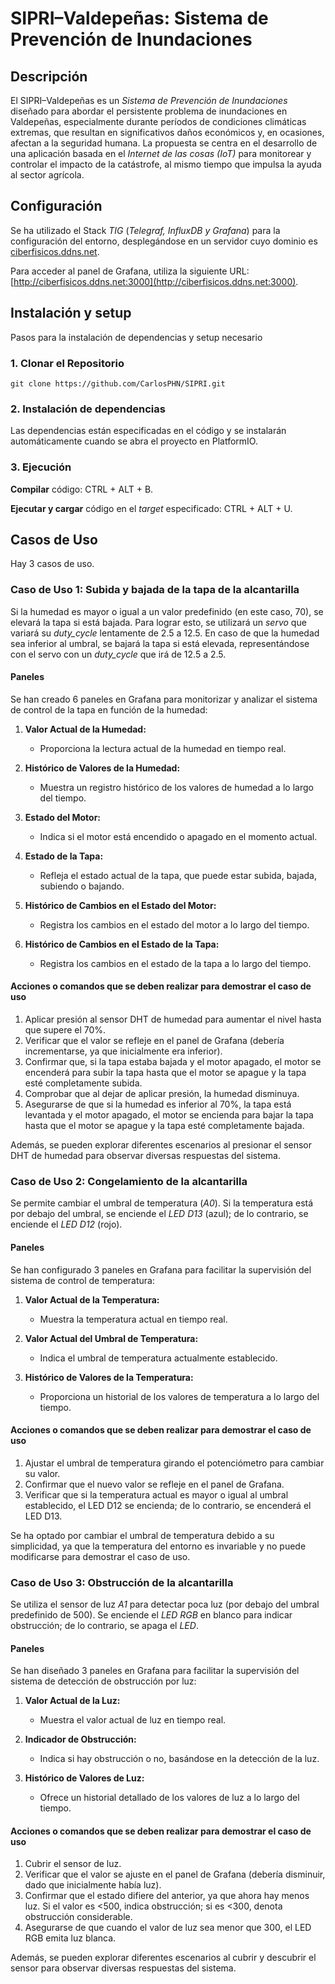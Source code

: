 # SIPRI–Valdepeñas: Sistema de Prevención de Inundaciones

## Descripción

El SIPRI–Valdepeñas es un *Sistema de Prevención de Inundaciones* diseñado para abordar el persistente problema de inundaciones en Valdepeñas, especialmente durante períodos de condiciones climáticas extremas, que resultan en significativos daños económicos y, en ocasiones, afectan a la seguridad humana. La propuesta se centra en el desarrollo de una aplicación basada en el *Internet de las cosas (IoT)* para monitorear y controlar el impacto de la catástrofe, al mismo tiempo que impulsa la ayuda al sector agrícola.

## Configuración

Se ha utilizado el Stack *TIG* (*Telegraf, InfluxDB y Grafana*) para la configuración del entorno, desplegándose en un servidor cuyo dominio es [ciberfisicos.ddns.net](http://ciberfisicos.ddns.net). 

Para acceder al panel de Grafana, utiliza la siguiente URL: [http://ciberfisicos.ddns.net:3000](http://ciberfisicos.ddns.net:3000).

## Instalación y setup

Pasos para la instalación de dependencias y setup necesario

### 1. Clonar el Repositorio

~~~
git clone https://github.com/CarlosPHN/SIPRI.git
~~~

### 2. Instalación de dependencias

Las dependencias están especificadas en el código y se instalarán automáticamente cuando se abra el proyecto en PlatformIO. 

### 3. Ejecución

**Compilar** código: CTRL + ALT + B.

**Ejecutar y cargar** código en el *target* especificado: CTRL + ALT + U.

## Casos de Uso

Hay 3 casos de uso.

### Caso de Uso 1: Subida y bajada de la tapa de la alcantarilla

Si la humedad es mayor o igual a un valor predefinido (en este caso, 70), se elevará la tapa si está bajada. Para lograr esto, se utilizará un *servo* que variará su *duty_cycle* lentamente de 2.5 a 12.5. En caso de que la humedad sea inferior al umbral, se bajará la tapa si está elevada, representándose con el servo con un *duty_cycle* que irá de 12.5 a 2.5.

#### Paneles

Se han creado 6 paneles en Grafana para monitorizar y analizar el sistema de control de la tapa en función de la humedad:

1. **Valor Actual de la Humedad:**
   - Proporciona la lectura actual de la humedad en tiempo real.

2. **Histórico de Valores de la Humedad:**
   - Muestra un registro histórico de los valores de humedad a lo largo del tiempo.

3. **Estado del Motor:**
   - Indica si el motor está encendido o apagado en el momento actual.

4. **Estado de la Tapa:**
   - Refleja el estado actual de la tapa, que puede estar subida, bajada, subiendo o bajando.

5. **Histórico de Cambios en el Estado del Motor:**
   - Registra los cambios en el estado del motor a lo largo del tiempo.

6. **Histórico de Cambios en el Estado de la Tapa:**
   - Registra los cambios en el estado de la tapa a lo largo del tiempo.

#### Acciones o comandos que se deben realizar para demostrar el caso de uso

1. Aplicar presión al sensor DHT de humedad para aumentar el nivel hasta que supere el 70%.
2. Verificar que el valor se refleje en el panel de Grafana (debería incrementarse, ya que inicialmente era inferior).
3. Confirmar que, si la tapa estaba bajada y el motor apagado, el motor se encenderá para subir la tapa hasta que el motor se apague y la tapa esté completamente subida.
4. Comprobar que al dejar de aplicar presión, la humedad disminuya.
5. Asegurarse de que si la humedad es inferior al 70%, la tapa está levantada y el motor apagado, el motor se encienda para bajar la tapa hasta que el motor se apague y la tapa esté completamente bajada.

Además, se pueden explorar diferentes escenarios al presionar el sensor DHT de humedad para observar diversas respuestas del sistema.

### Caso de Uso 2: Congelamiento de la alcantarilla

Se permite cambiar el umbral de temperatura (*A0*). Si la temperatura está por debajo del umbral, se enciende el *LED D13* (azul); de lo contrario, se enciende el *LED D12* (rojo).

#### Paneles

Se han configurado 3 paneles en Grafana para facilitar la supervisión del sistema de control de temperatura:

1. **Valor Actual de la Temperatura:**
   - Muestra la temperatura actual en tiempo real.

2. **Valor Actual del Umbral de Temperatura:**
   - Indica el umbral de temperatura actualmente establecido.

3. **Histórico de Valores de la Temperatura:**
   - Proporciona un historial de los valores de temperatura a lo largo del tiempo.
  
#### Acciones o comandos que se deben realizar para demostrar el caso de uso

1. Ajustar el umbral de temperatura girando el potenciómetro para cambiar su valor.
2. Confirmar que el nuevo valor se refleje en el panel de Grafana.
3. Verificar que si la temperatura actual es mayor o igual al umbral establecido, el LED D12 se encienda; de lo contrario, se encenderá el LED D13.

Se ha optado por cambiar el umbral de temperatura debido a su simplicidad, ya que la temperatura del entorno es invariable y no puede modificarse para demostrar el caso de uso.

### Caso de Uso 3: Obstrucción de la alcantarilla

Se utiliza el sensor de luz *A1* para detectar poca luz (por debajo del umbral predefinido de 500). Se enciende el *LED RGB* en blanco para indicar obstrucción; de lo contrario, se apaga el *LED*.

#### Paneles

Se han diseñado 3 paneles en Grafana para facilitar la supervisión del sistema de detección de obstrucción por luz:

1. **Valor Actual de la Luz:**
   - Muestra el valor actual de luz en tiempo real.

2. **Indicador de Obstrucción:**
   - Indica si hay obstrucción o no, basándose en la detección de la luz.

3. **Histórico de Valores de Luz:**
   - Ofrece un historial detallado de los valores de luz a lo largo del tiempo.

#### Acciones o comandos que se deben realizar para demostrar el caso de uso

1. Cubrir el sensor de luz.
2. Verificar que el valor se ajuste en el panel de Grafana (debería disminuir, dado que inicialmente había luz).
3. Confirmar que el estado difiere del anterior, ya que ahora hay menos luz. Si el valor es <500, indica obstrucción; si es <300, denota obstrucción considerable.
4. Asegurarse de que cuando el valor de luz sea menor que 300, el LED RGB emita luz blanca.

Además, se pueden explorar diferentes escenarios al cubrir y descubrir el sensor para observar diversas respuestas del sistema.
